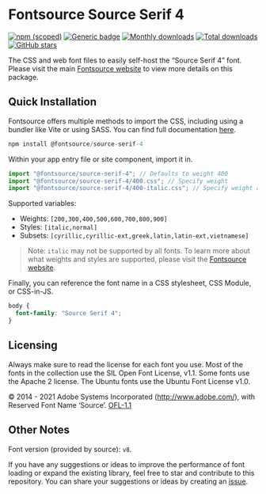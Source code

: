 # Fontsource Source Serif 4

[![npm (scoped)](https://img.shields.io/npm/v/@fontsource/source-serif-4?color=brightgreen)](https://www.npmjs.com/package/@fontsource/source-serif-4) [![Generic badge](https://img.shields.io/badge/fontsource-passing-brightgreen)](https://github.com/fontsource/fontsource) [![Monthly downloads](https://badgen.net/npm/dm/@fontsource/source-serif-4)](https://github.com/fontsource/fontsource) [![Total downloads](https://badgen.net/npm/dt/@fontsource/source-serif-4)](https://github.com/fontsource/fontsource) [![GitHub stars](https://img.shields.io/github/stars/fontsource/fontsource.svg?style=social&label=Star)](https://github.com/fontsource/fontsource/stargazers)

The CSS and web font files to easily self-host the “Source Serif 4” font. Please visit the main [Fontsource website](https://fontsource.org/fonts/source-serif-4) to view more details on this package.

## Quick Installation

Fontsource offers multiple methods to import the CSS, including using a bundler like Vite or using SASS. You can find full documentation [here](https://fontsource.org/docs/getting-started/introduction).

```javascript
npm install @fontsource/source-serif-4
```

Within your app entry file or site component, import it in.

```javascript
import "@fontsource/source-serif-4"; // Defaults to weight 400
import "@fontsource/source-serif-4/400.css"; // Specify weight
import "@fontsource/source-serif-4/400-italic.css"; // Specify weight and style
```

Supported variables:
- Weights: `[200,300,400,500,600,700,800,900]`
- Styles: `[italic,normal]`
- Subsets: `[cyrillic,cyrillic-ext,greek,latin,latin-ext,vietnamese]`

> Note: `italic` may not be supported by all fonts. To learn more about what weights and styles are supported, please visit the [Fontsource website](https://fontsource.org/fonts/source-serif-4).

Finally, you can reference the font name in a CSS stylesheet, CSS Module, or CSS-in-JS.

```css
body {
  font-family: "Source Serif 4";
}
```

## Licensing
Always make sure to read the license for each font you use. Most of the fonts in the collection use the SIL Open Font License, v1.1. Some fonts use the Apache 2 license. The Ubuntu fonts use the Ubuntu Font License v1.0.

© 2014 - 2021 Adobe Systems Incorporated (http://www.adobe.com/), with Reserved Font Name ‘Source’.
[OFL-1.1](https://openfontlicense.org)

## Other Notes
Font version (provided by source): `v8`.

If you have any suggestions or ideas to improve the performance of font loading or expand the existing library, feel free to star and contribute to this repository. You can share your suggestions or ideas by creating an [issue](https://github.com/fontsource/fontsource/issues).